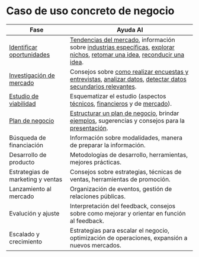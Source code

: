 # Caso de uso concreto de negocio

|Fase|Ayuda AI|
|-|-|
[Identificar oportunidades](negocio/identificarOportunidades/README.md)|[Tendencias del mercado](negocio/identificarOportunidades/tendenciasMercado.md), información sobre [industrias específicas](negocio/identificarOportunidades/industriasEspecificas.md), [explorar nichos](negocio/identificarOportunidades/explorarNichos.md), [retomar una idea](negocio/identificarOportunidades/retomarIdea.md), [reconducir una idea](negocio/identificarOportunidades/reconducirIdea.md).
[Investigación de mercado](negocio/investigacionMercado/README.md)|Consejos sobre [como realizar encuestas y entrevistas](negocio/investigacionMercado/encuestasEntrevistas.md), [analizar datos](negocio/investigacionMercado/analisisDatos.md), [detectar datos secundarios relevantes](negocio/investigacionMercado/datosSecundarios.md).
[Estudio de viabilidad](negocio/estudioViabilidad/README.md)|Esquematizar el estudio (aspectos [técnicos](negocio/estudioViabilidad/aspectosTecnicos.md), [financieros](negocio/estudioViabilidad/aspectosFinancieros.md) y de [mercado](negocio/estudioViabilidad/aspectosDeMercado.md)).
[Plan de negocio](negocio/planDeNegocio/README.md)|[Estructurar un plan de negocio](negocio/planDeNegocio/propuestaEstructura.md), brindar [ejemplos](negocio/planDeNegocio/ejemplosContenido.md), sugerencias y consejos para la [presentación](negocio/planDeNegocio/sugerenciasPresentacion.md).
Búsqueda de financiación|Información sobre modalidades, manera de preparar la información.
Desarrollo de producto|Metodologías de desarrollo, herramientas, mejores prácticas.
Estrategias de marketing y ventas|Consejos sobre estrategias, técnicas de ventas, herramientas de promoción.
Lanzamiento al mercado|Organización de eventos, gestión de relaciones públicas.
Evalución y ajuste|Interpretación del feedback, consejos sobre como mejorar y orientar en función al feedback.
Escalado y crecimiento|Estrategias para escalar el negocio, optimización de operaciones, expansión a nuevos mercados.
